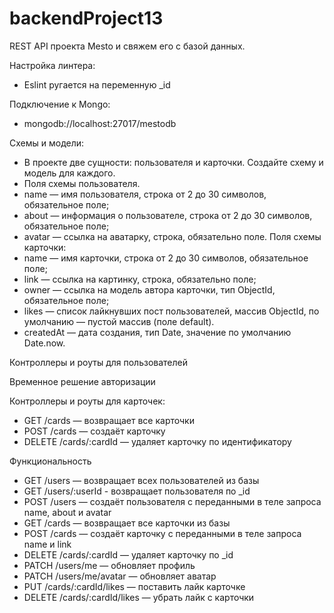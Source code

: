# backendProject13

REST API проекта Mesto и свяжем его с базой данных.

Настройка линтера: 
  - Eslint ругается на переменную _id
  
Подключение к Mongo:
  - mongodb://localhost:27017/mestodb
 
Схемы и модели: 
  - В проекте две сущности: пользователя и карточки. Создайте схему и модель для каждого.
  - Поля схемы пользователя.
  - name — имя пользователя, строка от 2 до 30 символов, обязательное поле;
  - about — информация о пользователе, строка от 2 до 30 символов, обязательное поле;
  - avatar — ссылка на аватарку, строка, обязательно поле.
Поля схемы карточки:
  - name — имя карточки, строка от 2 до 30 символов, обязательное поле;
  - link — ссылка на картинку, строка, обязательно поле;
  - owner — ссылка на модель автора карточки, тип ObjectId, обязательное поле;
  - likes — список лайкнувших пост пользователей, массив ObjectId, по умолчанию — пустой массив (поле default).
  - createdAt — дата создания, тип Date, значение по умолчанию Date.now.

Контроллеры и роуты для пользователей

Временное решение авторизации

Контроллеры и роуты для карточек:
 - GET /cards — возвращает все карточки
 - POST /cards — создаёт карточку
 - DELETE /cards/:cardId — удаляет карточку по идентификатору
 
Функциональность
 -  GET /users — возвращает всех пользователей из базы
 -  GET /users/:userId - возвращает пользователя по _id
 -  POST /users — создаёт пользователя с переданными в теле запроса name, about и avatar
 -  GET /cards — возвращает все карточки из базы
 -  POST /cards — создаёт карточку с переданными в теле запроса name и link
 -  DELETE /cards/:cardId — удаляет карточку по _id
 -  PATCH /users/me — обновляет профиль
 -  PATCH /users/me/avatar — обновляет аватар
 -  PUT /cards/:cardId/likes — поставить лайк карточке
 -  DELETE /cards/:cardId/likes — убрать лайк с карточки
